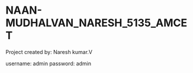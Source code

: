# NAAN-MUDHALVAN_NARESH_5135_AMCET
Project created by: Naresh kumar.V

username: admin
password: admin
